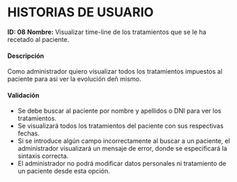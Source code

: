 # HISTORIAS DE USUARIO

**ID: 08** **Nombre:** Visualizar time-line de los tratamientos que se le ha recetado al paciente.

#### Descripción

Como administrador quiero visualizar todos los tratamientos impuestos al paciente para asi ver la evolución deñ mismo.

#### Validación

* Se debe buscar al paciente por nombre y apellidos o DNI para ver los tratamientos.
* Se visualizará todos los tratamientos del paciente con sus respectivas fechas.
* Si se introduce algún campo incorrectamente al buscar a un paciente, el administrador visualizará un mensaje de error, donde se especificará la sintaxis correcta.
* El administrador no podrá modificar datos personales ni tratamiento de un paciente desde esta opción.
